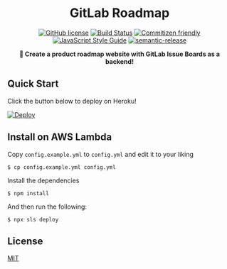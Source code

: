 <h1 align="center">GitLab Roadmap</h1>

<p align="center">
<a href="https://github.com/Filiosoft/gitlab-roadmap/blob/master/LICENSE"><img src="https://img.shields.io/github/license/Filiosoft/gitlab-roadmap.svg" alt="GitHub license"></a>
<a href="https://travis-ci.com/Filiosoft/gitlab-roadmap"><img src="https://travis-ci.com/Filiosoft/gitlab-roadmap.svg?branch=develop" alt="Build Status"></a>
<a href="http://commitizen.github.io/cz-cli/"><img src="https://img.shields.io/badge/commitizen-friendly-brightgreen.svg" alt="Commitizen friendly"></a>
<a href="https://standardjs.com"><img src="https://img.shields.io/badge/code_style-standard-brightgreen.svg" alt="JavaScript Style Guide"></a>
<a href="https://github.com/semantic-release/semantic-release"><img src="https://img.shields.io/badge/%20%20%F0%9F%93%A6%F0%9F%9A%80-semantic--release-e10079.svg" alt="semantic-release"></a>

</p>
<p align="center"><b>📢 Create a product roadmap website with GitLab Issue Boards as a backend!</b></p>

## Quick Start

Click the button below to deploy on Heroku!

[![Deploy](https://www.herokucdn.com/deploy/button.svg)](https://heroku.com/deploy?template=https://github.com/Filiosoft/gitlab-roadmap)

## Install on AWS Lambda

Copy `config.example.yml` to `config.yml` and edit it to your liking

```
$ cp config.example.yml config.yml
```

Install the dependencies

```
$ npm install
```

And then run the following:

```
$ npx sls deploy
```

## License

[MIT](LICENSE)
